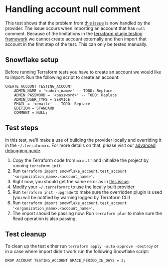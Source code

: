 # Handling account null comment

This test shows that the problem from [this issue](https://github.com/Snowflake-Labs/terraform-provider-snowflake/issues/3402)
is now handled by the provider. The issue occurs when importing an account that has `null` comment.
Because of the limitations in the [terraform plugin testing framework](https://github.com/hashicorp/terraform-plugin-testing)
we cannot create account externally and then import that account in the first step of the test. This can only be tested manually.

## Snowflake setup

Before running Terraform tests you have to create an account we would like to import.
Run the following script to create an account:
```snowflake
CREATE ACCOUNT TESTING_ACCOUNT
    ADMIN_NAME = '<admin_name>' -- TODO: Replace
    ADMIN_PASSWORD = '<password>' -- TODO: Replace
    ADMIN_USER_TYPE = SERVICE
    EMAIL = '<email>' -- TODO: Replace
    EDITION = STANDARD
    COMMENT = NULL;
```

## Test steps 

In this test, we'll make a use of building the provider locally and overriding it in the `~/.terraformrc`.
For more details on that, please visit our [advanced debugging guide](https://github.com/Snowflake-Labs/terraform-provider-snowflake/blob/main/CONTRIBUTING.md#advanced-debugging).

1. Copy the Terraform code from `main.tf` and initialize the project by running `terraform init`.
2. Run `terraform import snowflake_account.test_account '<organization_name>.<account_name>'`.
3. Right now, you should get the same error as in [this issue](https://github.com/Snowflake-Labs/terraform-provider-snowflake/issues/3402).
4. Modify your `~/.terraformrc` to use the locally built provider
5. Run `terraform init -upgrade` to make sure the overridden plugin is used (you will be notified by warning logged by Terraform CLI)
6. Run `terraform import snowflake_account.test_account '<organization_name>.<account_name>'`.
7. The import should be passing now. Run `terraform plan` to make sure the Read operation is also passing.

## Test cleanup

To clean up the test either run `terraform apply -auto-approve -destroy` or in a case where import didn't work
run the following Snowflake script:
```snowflake
DROP ACCOUNT TESTING_ACCOUNT GRACE_PERIOD_IN_DAYS = 3;
```
